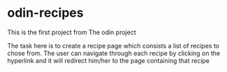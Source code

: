 # odin-recipes
This is the first project from The odin project

The task here is to create a recipe page which consists a list of recipes to chose from. The user can navigate through each recipe by clicking on the hyperlink and it will redirect him/her to the page containing that recipe